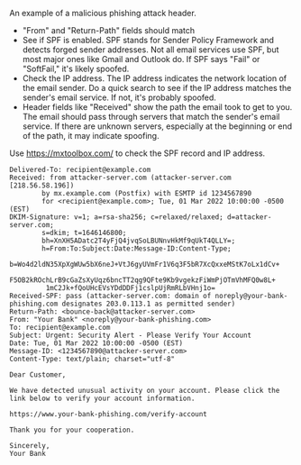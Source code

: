 An example of a malicious phishing attack header.

* "From" and "Return-Path" fields should match
* See if SPF is enabled. SPF stands for Sender Policy Framework and detects forged sender addresses. Not all email services use SPF, but most major ones like Gmail and Outlook do. If SPF says "Fail" or "SoftFail," it's likely spoofed.
* Check the IP address. The IP address indicates the network location of the email sender. Do a quick search to see if the IP address matches the sender's email service. If not, it's probably spoofed.
* Header fields like "Received" show the path the email took to get to you. The email should pass through servers that match the sender's email service. If there are unknown servers, especially at the beginning or end of the path, it may indicate spoofing.

Use https://mxtoolbox.com/ to check the SPF record and IP address.

```
Delivered-To: recipient@example.com
Received: from attacker-server.com (attacker-server.com [218.56.58.196])
        by mx.example.com (Postfix) with ESMTP id 1234567890
        for <recipient@example.com>; Tue, 01 Mar 2022 10:00:00 -0500 (EST)
DKIM-Signature: v=1; a=rsa-sha256; c=relaxed/relaxed; d=attacker-server.com;
        s=dkim; t=1646146800;
        bh=XnXH5ADatc2T4yFjQ4jvqSoLBUNnvHkMf9qUkT4QLLY=;
        h=From:To:Subject:Date:Message-ID:Content-Type;
        b=Wo4d2ldN35XpXgWUw5bX6neJ+VtJ6gyUVmFr1V6q3F5bR7XcQxxeMStK7oLx1dCv+
         F5OB2kROchLrB9cGaZsXyUqz6bncTT2qg9QFte9Kb9vgekzFiWmPjOTmVhMFQ0w8L+
         1mC2Jk+fQoUHcEVsYDdDDFj1cslpUjRmRLbVHnj1o=
Received-SPF: pass (attacker-server.com: domain of noreply@your-bank-phishing.com designates 203.0.113.1 as permitted sender)
Return-Path: <bounce-back@attacker-server.com>
From: "Your Bank" <noreply@your-bank-phishing.com>
To: recipient@example.com
Subject: Urgent: Security Alert - Please Verify Your Account
Date: Tue, 01 Mar 2022 10:00:00 -0500 (EST)
Message-ID: <1234567890@attacker-server.com>
Content-Type: text/plain; charset="utf-8"

Dear Customer,

We have detected unusual activity on your account. Please click the link below to verify your account information.

https://www.your-bank-phishing.com/verify-account

Thank you for your cooperation.

Sincerely,
Your Bank

```